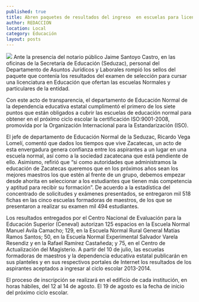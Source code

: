 ```yaml
---
published: true
title: Abren paquetes de resultados del ingreso  en escuelas para licenciatura de Educación
author: REDACCION
location: Local
category: Educación
layout: posts
---
```


![](http://i.imgur.com/LZemRBam.jpg)
Ante la presencia del notario público Jaime Santoyo Castro, en las oficinas de la Secretaría de Educación (Seduzac), personal del Departamento de Asuntos Jurídicos y Laborales rompió los sellos del paquete que contenía los resultados del examen de selección para cursar una licenciatura en Educación que ofertan las escuelas Normales y particulares de la entidad.

Con este acto de transparencia, el departamento de Educación Normal de la dependencia educativa estatal cumplimentó el primero de los siete puntos que están obligados a cubrir las escuelas de educación normal para obtener en el próximo ciclo escolar la certificación ISO:9001-2008, promovida por la Organización Internacional para la Estandarización (ISO).

El jefe de departamento de Educación Normal de la Seduzac, Ricardo Vega Lomelí, comentó que dados los tiempos que vive Zacatecas, un acto de esta envergadura genera confianza entre los aspirantes a un lugar en una escuela normal, así como a la sociedad zacatecana que está pendiente de ello.
Asimismo, refirió que “si como autoridades que administramos la educación de Zacatecas queremos que en los próximos años sean los mejores maestros los que estén al frente de un grupo, debemos empezar desde ahorita en seleccionar a los estudiantes que tienen más competencia y aptitud para recibir su formación”.
De acuerdo a la estadística del concentrado de solicitudes y exámenes presentados, se entregaron  mil 518 fichas en las cinco escuelas formadoras de maestros, de los que se presentaron a realizar su examen mil 494 estudiantes. 

Los resultados entregados por el Centro Nacional de Evaluación para la Educación Superior (Ceneval) autorizan 125 espacios en la Escuela Normal Manuel Avila Camacho; 129, en la Escuela Normal Rural General Matías Ramos Santos; 50, en la Escuela Normal Experimental Salvador Varela Resendiz y en la Rafael Ramírez Castañeda; y 75, en el Centro de Actualización del Magisterio.
A partir del 10 de julio, las escuelas formadoras de maestros y la dependencia educativa estatal publicarán en sus planteles y en sus respectivos portales de Internet los resultados de los aspirantes aceptados a ingresar al ciclo escolar 2013-2014.

El proceso de inscripción se realizará en el edificio de cada institución, en horas hábiles, del 12 al 14 de agosto. El 19 de agosto es la fecha de inicio del próximo ciclo escolar.
